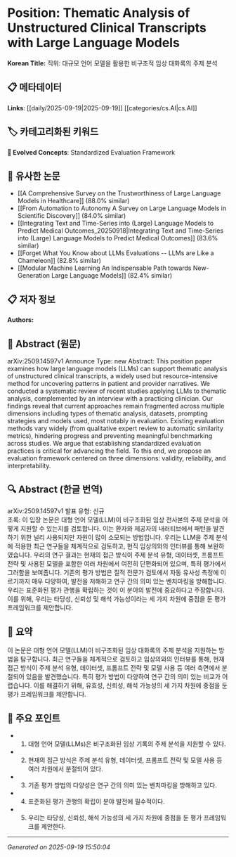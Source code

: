 
# Position: Thematic Analysis of Unstructured Clinical Transcripts with Large Language Models

**Korean Title:** 직위: 대규모 언어 모델을 활용한 비구조적 임상 대화록의 주제 분석

## 📋 메타데이터

**Links**: [[daily/2025-09-19|2025-09-19]] [[categories/cs.AI|cs.AI]]

## 🏷️ 카테고리화된 키워드
**🚀 Evolved Concepts**: Standardized Evaluation Framework

## 🔗 유사한 논문
- [[A Comprehensive Survey on the Trustworthiness of Large Language Models in Healthcare]] (88.0% similar)
- [[From Automation to Autonomy A Survey on Large Language Models in Scientific Discovery]] (84.0% similar)
- [[Integrating Text and Time-Series into (Large) Language Models to Predict Medical Outcomes_20250918|Integrating Text and Time-Series into (Large) Language Models to Predict Medical Outcomes]] (83.6% similar)
- [[Forget What You Know about LLMs Evaluations -- LLMs are Like a Chameleon]] (82.8% similar)
- [[Modular Machine Learning An Indispensable Path towards New-Generation Large Language Models]] (82.4% similar)

## 📋 저자 정보

**Authors:** 

## 📄 Abstract (원문)

arXiv:2509.14597v1 Announce Type: new 
Abstract: This position paper examines how large language models (LLMs) can support thematic analysis of unstructured clinical transcripts, a widely used but resource-intensive method for uncovering patterns in patient and provider narratives. We conducted a systematic review of recent studies applying LLMs to thematic analysis, complemented by an interview with a practicing clinician. Our findings reveal that current approaches remain fragmented across multiple dimensions including types of thematic analysis, datasets, prompting strategies and models used, most notably in evaluation. Existing evaluation methods vary widely (from qualitative expert review to automatic similarity metrics), hindering progress and preventing meaningful benchmarking across studies. We argue that establishing standardized evaluation practices is critical for advancing the field. To this end, we propose an evaluation framework centered on three dimensions: validity, reliability, and interpretability.

## 🔍 Abstract (한글 번역)

arXiv:2509.14597v1 발표 유형: 신규  
초록: 이 입장 논문은 대형 언어 모델(LLM)이 비구조화된 임상 전사본의 주제 분석을 어떻게 지원할 수 있는지를 검토합니다. 이는 환자와 제공자의 내러티브에서 패턴을 발견하기 위한 널리 사용되지만 자원이 많이 소모되는 방법입니다. 우리는 LLM을 주제 분석에 적용한 최근 연구들을 체계적으로 검토하고, 현직 임상의와의 인터뷰를 통해 보완하였습니다. 우리의 연구 결과는 현재의 접근 방식이 주제 분석 유형, 데이터셋, 프롬프트 전략 및 사용된 모델을 포함한 여러 차원에서 여전히 단편화되어 있으며, 특히 평가에서 그러함을 보여줍니다. 기존의 평가 방법은 질적 전문가 검토에서 자동 유사성 측정에 이르기까지 매우 다양하여, 발전을 저해하고 연구 간의 의미 있는 벤치마킹을 방해합니다. 우리는 표준화된 평가 관행을 확립하는 것이 이 분야의 발전에 중요하다고 주장합니다. 이를 위해, 우리는 타당성, 신뢰성 및 해석 가능성이라는 세 가지 차원에 중점을 둔 평가 프레임워크를 제안합니다.

## 📝 요약

이 논문은 대형 언어 모델(LLM)이 비구조화된 임상 대화록의 주제 분석을 지원하는 방법을 탐구합니다. 최근 연구들을 체계적으로 검토하고 임상의와의 인터뷰를 통해, 현재 접근 방식이 주제 분석 유형, 데이터셋, 프롬프트 전략 및 모델 사용 등 여러 측면에서 분절되어 있음을 발견했습니다. 특히 평가 방법이 다양하여 연구 간의 의미 있는 비교가 어렵습니다. 이를 해결하기 위해, 유효성, 신뢰성, 해석 가능성의 세 가지 차원에 중점을 둔 평가 프레임워크를 제안합니다.

## 🎯 주요 포인트

- 1. 대형 언어 모델(LLMs)은 비구조화된 임상 기록의 주제 분석을 지원할 수 있다.

- 2. 현재의 접근 방식은 주제 분석 유형, 데이터셋, 프롬프트 전략 및 모델 사용 등 여러 차원에서 분절되어 있다.

- 3. 기존 평가 방법의 다양성은 연구 간의 의미 있는 벤치마킹을 방해하고 있다.

- 4. 표준화된 평가 관행의 확립이 분야 발전에 필수적이다.

- 5. 우리는 타당성, 신뢰성, 해석 가능성의 세 가지 차원에 중점을 둔 평가 프레임워크를 제안한다.

---

*Generated on 2025-09-19 15:50:04*
